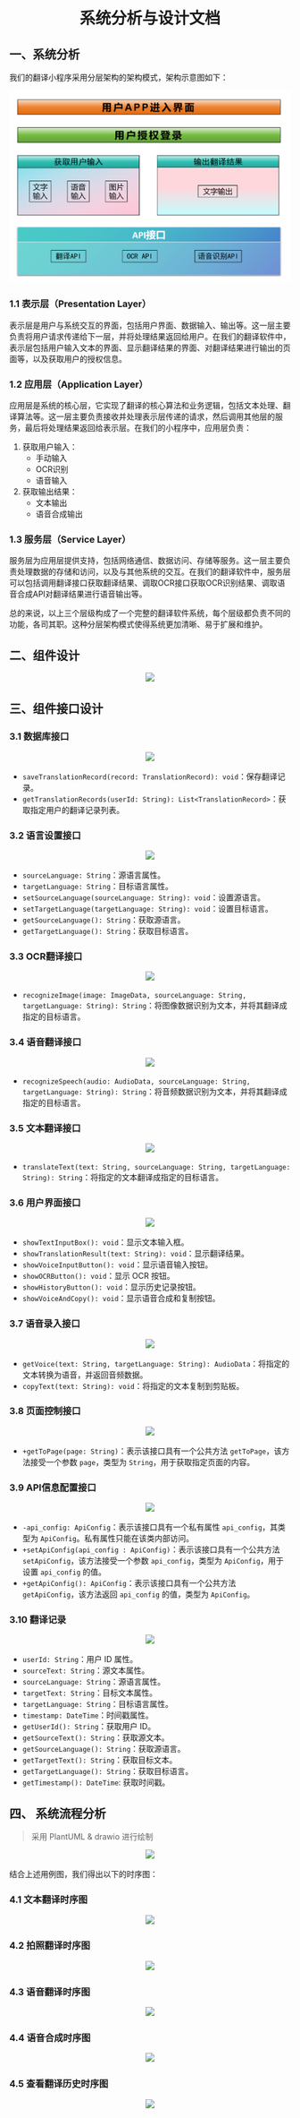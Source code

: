 <h1 align="center">系统分析与设计文档</h1>


## 一、系统分析 

我们的翻译小程序采用分层架构的架构模式，架构示意图如下：

![](../pics/Arc.png)

### 1.1 表示层（Presentation Layer）

表示层是用户与系统交互的界面，包括用户界面、数据输入、输出等。这一层主要负责将用户请求传递给下一层，并将处理结果返回给用户。在我们的翻译软件中，表示层包括用户输入文本的界面、显示翻译结果的界面、对翻译结果进行输出的页面等，以及获取用户的授权信息。

### 1.2 应用层（Application Layer） 

应用层是系统的核心层，它实现了翻译的核心算法和业务逻辑，包括文本处理、翻译算法等。这一层主要负责接收并处理表示层传递的请求，然后调用其他层的服务，最后将处理结果返回给表示层。在我们的小程序中，应用层负责：

1. 获取用户输入：
   - 手动输入
   - OCR识别
   - 语音输入
2. 获取输出结果：
   - 文本输出
   - 语音合成输出

### 1.3 服务层（Service Layer） 

服务层为应用层提供支持，包括网络通信、数据访问、存储等服务。这一层主要负责处理数据的存储和访问，以及与其他系统的交互。在我们的翻译软件中，服务层可以包括调用翻译接口获取翻译结果、调取OCR接口获取OCR识别结果、调取语音合成API对翻译结果进行语音输出等。

总的来说，以上三个层级构成了一个完整的翻译软件系统，每个层级都负责不同的功能，各司其职。这种分层架构模式使得系统更加清晰、易于扩展和维护。

## 二、组件设计

<div align = "center">
    <img src="../pics/../pics/Package_Diagram.png" />
</div>

## 三、组件接口设计

### 3.1 数据库接口

<div align = "center">
    <img src="../pics/Interface_DataBase.png" />
</div>

- `saveTranslationRecord(record: TranslationRecord): void`：保存翻译记录。
- `getTranslationRecords(userId: String): List<TranslationRecord>`：获取指定用户的翻译记录列表。

### 3.2 语言设置接口



<div align = "center">
    <img src="../pics/Interface_LanguageSetting.png" />
</div>

- `sourceLanguage: String`：源语言属性。
- `targetLanguage: String`：目标语言属性。
- `setSourceLanguage(sourceLanguage: String): void`：设置源语言。
- `setTargetLanguage(targetLanguage: String): void`：设置目标语言。
- `getSourceLanguage(): String`：获取源语言。
- `getTargetLanguage(): String`：获取目标语言。

### 3.3 OCR翻译接口



<div align = "center">
    <img src="../pics/Interface_OCRTranslation.png" />
</div>

- `recognizeImage(image: ImageData, sourceLanguage: String, targetLanguage: String): String`：将图像数据识别为文本，并将其翻译成指定的目标语言。

### 3.4 语音翻译接口



<div align = "center">
    <img src="../pics/Interface_Speech_Translation.png" />
</div>

- `recognizeSpeech(audio: AudioData, sourceLanguage: String, targetLanguage: String): String`：将音频数据识别为文本，并将其翻译成指定的目标语言。

### 3.5 文本翻译接口



<div align = "center">
    <img src="../pics/Interface_TextTranslation.png" />
</div>

- `translateText(text: String, sourceLanguage: String, targetLanguage: String): String`：将指定的文本翻译成指定的目标语言。

### 3.6 用户界面接口



<div align = "center">
    <img src="../pics/Interface_UserInterface.png" />
</div>

- `showTextInputBox(): void`：显示文本输入框。
- `showTranslationResult(text: String): void`：显示翻译结果。
- `showVoiceInputButton(): void`：显示语音输入按钮。
- `showOCRButton(): void`：显示 OCR 按钮。
- `showHistoryButton(): void`：显示历史记录按钮。
- `showVoiceAndCopy(): void`：显示语音合成和复制按钮。

### 3.7 语音录入接口



<div align = "center">
    <img src="../pics/Interface_VoiceAndCopy.png" />
</div>

- `getVoice(text: String, targetLanguage: String): AudioData`：将指定的文本转换为语音，并返回音频数据。
- `copyText(text: String): void`：将指定的文本复制到剪贴板。

### 3.8 页面控制接口

<div align = "center">
    <img src="../pics/Interface_PageController.png" />
</div>

- `+getToPage(page: String)`：表示该接口具有一个公共方法 `getToPage`，该方法接受一个参数 `page`，类型为 `String`，用于获取指定页面的内容。

### 3.9 API信息配置接口

<div align = "center">
    <img src="../pics/Interface_API_Info_Config.png" />
</div>

- `-api_config: ApiConfig`：表示该接口具有一个私有属性 `api_config`，其类型为 `ApiConfig`。私有属性只能在该类内部访问。
- `+setApiConfig(api_config : ApiConfig)`：表示该接口具有一个公共方法 `setApiConfig`，该方法接受一个参数 `api_config`，类型为 `ApiConfig`，用于设置 `api_config` 的值。
- `+getApiConfig(): ApiConfig`：表示该接口具有一个公共方法 `getApiConfig`，该方法返回 `api_config` 的值，类型为 `ApiConfig`。

### 3.10 翻译记录

<div align = "center">
    <img src="../pics/Class_TranslationRecord.png" />
</div>

- `userId: String`：用户 ID 属性。
- `sourceText: String`：源文本属性。
- `sourceLanguage: String`：源语言属性。
- `targetText: String`：目标文本属性。
- `targetLanguage: String`：目标语言属性。
- `timestamp: DateTime`：时间戳属性。
- `getUserId(): String`：获取用户 ID。
- `getSourceText(): String`：获取源文本。
- `getSourceLanguage(): String`：获取源语言。
- `getTargetText(): String`：获取目标文本。
- `getTargetLanguage(): String`：获取目标语言。
- `getTimestamp(): DateTime`: 获取时间戳。

## 四、 系统流程分析

> 采用 PlantUML & drawio 进行绘制

<div align = "center">
    <img src="../pics/UseCase.png" width = "40%"/>
</div>

结合上述用例图，我们得出以下的时序图：

### 4.1 文本翻译时序图

<div align = "center">
    <img src="../pics/Sequence_Text_Translation.png" />
</div>

### 4.2 拍照翻译时序图

<div align = "center">
    <img src="../pics/Sequence_OCR_Translation.png" />
</div>

### 4.3 语音翻译时序图

<div align = "center">
    <img src="../pics/Sequence_Speech_Recognition.png" />
</div>

### 4.4 语音合成时序图

<div align = "center">
    <img src="../pics/Sequence_Speech_Synthesis.png" />
</div>

### 4.5 查看翻译历史时序图

<div align = "center">
    <img src="../pics/Sequence_Get_Translation_History.png" />
</div>




